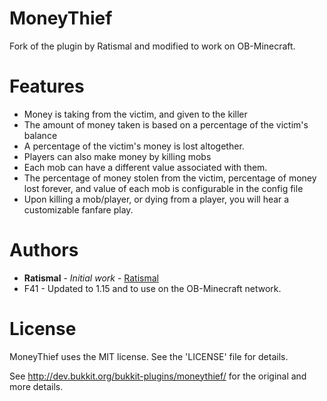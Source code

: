 # MoneyThief

Fork of the plugin by Ratismal and modified to work on OB-Minecraft.

# Features
* Money is taking from the victim, and given to the killer
* The amount of money taken is based on a percentage of the victim's balance
* A percentage of the victim's money is lost altogether.
* Players can also make money by killing mobs
* Each mob can have a different value associated with them.
* The percentage of money stolen from the victim, percentage of money lost forever, and value of each mob is configurable in the config file
* Upon killing a mob/player, or dying from a player, you will hear a customizable fanfare play.

# Authors
* **Ratismal** - *Initial work* - [Ratismal](https://github.com/Ratismal)
* F41 - Updated to 1.15 and to use on the OB-Minecraft network.

# License
MoneyThief uses the MIT license. See the 'LICENSE' file for details.

See http://dev.bukkit.org/bukkit-plugins/moneythief/ for the original and more details.

